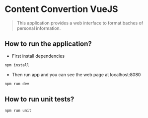 # Content Convertion VueJS

> This application provides a web interface to format baches of personal information.

## How to run the application?


- First install dependencies
``` bash
npm install
```
- Then run app and you can see the web page at localhost:8080
``` bash
npm run dev
```
## How to run unit tests?
``` bash
npm run unit
```
